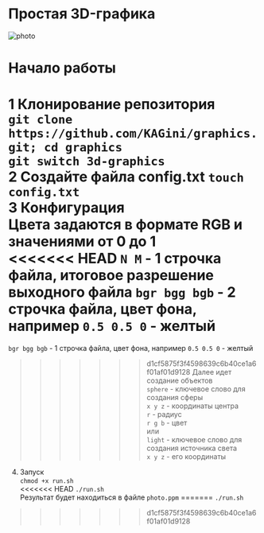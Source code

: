 # Простая 3D-графика
![photo](https://github.com/KAGini/graphics/assets/105926821/86c60701-046a-4f6d-a35a-f1028fb49362)
# Начало работы
1 Клонирование репозитория <br />
```git clone https://github.com/KAGini/graphics.git; cd graphics``` <br />
```git switch 3d-graphics```<br />
2 Создайте файла config.txt `touch config.txt`<br />
3 Конфигурация<br />
**Цвета задаются в формате RGB и значениями от 0 до 1**<br />
<<<<<<< HEAD
`N M` - 1 строчка файла, итоговое разрешение выходного файла
`bgr bgg bgb` - 2 строчка файла, цвет фона, например `0.5 0.5 0` - желтый<br />
=======
`bgr bgg bgb` - 1 строчка файла, цвет фона, например `0.5 0.5 0` - желтый<br />
>>>>>>> d1cf5875f3f4598639c6b40ce1a6f01af01d9128
Далее идет создание объектов<br />
`sphere` - ключевое слово для создания сферы<br />
`x y z` - координаты центра<br />
`r` - радиус<br />
`r g b` - цвет<br />
или <br />
`light` - ключевое слово для создания источника света<br />
`x y z` - его координаты<br />
4. Запуск<br />
`chmod +x run.sh`<br />
<<<<<<< HEAD
`./run.sh`<br />
Результат будет находиться в файле `photo.ppm`
=======
`./run.sh`
>>>>>>> d1cf5875f3f4598639c6b40ce1a6f01af01d9128
